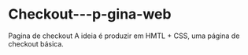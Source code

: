 # Checkout---p-gina-web
Pagina de checkout
A ideia é produzir em HMTL + CSS, uma página de checkout básica.

